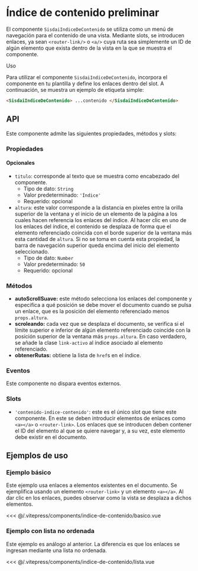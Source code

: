 <script setup>
import EjemploBasico from "../../.vitepress/components/indice-de-contenido/basico.vue";
import EjemploLista from "../../.vitepress/components/indice-de-contenido/lista.vue";
</script>

# Índice de contenido <span class="etiqueta">preliminar</span>

El componente `SisdaiIndiceDeContenido` se utiliza como un menú de navegación para el contenido de una vista. Mediante slots, se introducen enlaces, ya sean `<router-link/>` o `<a/>` cuya ruta sea simplemente un ID de algún elemento que exista dentro de la vista en la que se muestra el componente.

Uso

Para utilizar el componente `SisdaiIndiceDeContenido`, incorpora el componente en tu plantilla y define los enlaces dentro del slot. A continuación, se muestra un ejemplo de etiqueta simple:

```html
<SisdaiIndiceDeContenido> ...contenido </SisdaiIndiceDeContenido>
```

<section id="api">

## API

Este componente admite las siguientes propiedades, métodos y slots:

### Propiedades

#### Opcionales

- `titulo`: corresponde al texto que se muestra como encabezado del componente.
  - Tipo de dato: `String`
  - Valor predeterminado: `'Índice'`
  - Requerido: opcional
- `altura`: este valor corresponde a la distancia en píxeles entre la orilla superior de la ventana y el inicio de un elemento de la página a los cuales hacen referencia los enlaces del índice. Al hacer clic en uno de los enlaces del índice, el contenido se desplaza de forma que el elemento referenciado coincida con el borde superior de la ventana más esta cantidad de `altura`. Si no se toma en cuenta esta propiedad, la barra de navegación superior queda encima del inicio del elemento seleccionado.
  - Tipo de dato: `Number`
  - Valor predeterminado: `50`
  - Requerido: opcional

### Métodos

- **autoScrollSuave:** este método selecciona los enlaces del componente y especifica a qué posición se debe mover el documento cuando se pulsa un enlace, que es la posición del elemento referenciado menos `props.altura`.
- **scroleando:** cada vez que se desplaza el documento, se verifica si el límite superior e inferior de algún elemento referenciado coincide con la posición superior de la ventana más `props.altura`. En caso verdadero, se añade la clase `link-activo` al índice asociado al elemento referenciado.
- **obtenerRutas:** obtiene la lista de `href`s en el índice.

### Eventos

Este componente no dispara eventos externos.

### Slots

- `'contenido-indice-contenido'`: este es el único slot que tiene este componente. En este se deben introducir elementos de enlaces como `<a></a>` o `<router-link>`. Los enlaces que se introducen deben contener el ID del elemento al que se quiere navegar y, a su vez, este elemento debe existir en el documento.

</section>

<section id="ejemplos">

## Ejemplos de uso

### Ejemplo básico

Este ejemplo usa enlaces a elementos existentes en el documento. Se ejemplifica usando un elemento `<router-link>` y un elemento `<a></a>`. Al dar clic en los enlaces, puedes observar como la vista se desplaza a dichos elementos.

<!-- <utils-ejemplo-doc ruta="indice-de-contenido/basico.vue"/> -->
<EjemploBasico />
<<< @/.vitepress/components/indice-de-contenido/basico.vue

### Ejemplo con lista no ordenada

Este ejemplo es análogo al anterior. La diferencia es que los enlaces se ingresan mediante una lista no ordenada.

<!-- <utils-ejemplo-doc ruta="indice-de-contenido/lista.vue"/> -->
<EjemploLista />
<<< @/.vitepress/components/indice-de-contenido/lista.vue

</section>
